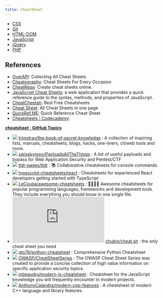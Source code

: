 ```yaml
---
title: CheatSheet
---
```


- [CSS](./CSS.md)
- [Git](./Git.md)
- [HTML-DOM](./HTML-DOM.md)
- [JavaScript](./JavaScript.md)
- [jQuery](./jQuery.md)
- [PHP](./PHP.md)

## References

<!-- 
- []()
    : 

 -->

- [OverAPI](https://overapi.com/): Collecting All Cheat Sheets
- [Cheatography](https://cheatography.com/): Cheat Sheets For Every Occasion
- [CheatRepo](https://cheatrepo.com/): Create cheat sheets online.
- [JavaScript Cheat Sheets](https://cheatsheets-js.com/): a web application that provides a quick reference guide to the syntax, methods, and properties of JavaScript.
- [CheatCheetah](https://www.cheatcheetah.com/): Best Free Cheatsheets
- [Cheat Sheet](https://cheat-sheets.org/): All Cheat Sheets in one page
- [QuickRef.ME](https://quickref.me/): Quick Reference Cheat Sheet
- [Cheatsheets \| Codecademy](https://www.codecademy.com/resources/cheatsheets/all):

[**cheatsheet · GitHub Topics**](https://github.com/topics/cheatsheet)

<!-- 
- ![](https://img.shields.io/github/stars/?style=flat)
    [](https://github.com/)
      : 

 -->

- ![](https://img.shields.io/github/stars/trimstray/the-book-of-secret-knowledge?style=flat)
    [trimstray/the-book-of-secret-knowledge](https://github.com/trimstray/the-book-of-secret-knowledge)
      : A collection of inspiring lists, manuals, cheatsheets, blogs, hacks, one-liners, cli/web tools and more.
- ![](https://img.shields.io/github/stars/swisskyrepo/PayloadsAllTheThings?style=flat)
    [swisskyrepo/PayloadsAllTheThings](https://github.com/swisskyrepo/PayloadsAllTheThings)
      : A list of useful payloads and bypass for Web Application Security and Pentest/CTF
- ![](https://img.shields.io/github/stars/tldr-pages/tldr?style=flat)
    [tldr-pages/tldr](https://github.com/tldr-pages/tldr)
      : 📚 Collaborative cheatsheets for console commands
- ![](https://img.shields.io/github/stars/typescript-cheatsheets/react?style=flat)
    [typescript-cheatsheets/react](https://github.com/typescript-cheatsheets/react)
      : Cheatsheets for experienced React developers getting started with TypeScript
- ![](https://img.shields.io/github/stars/LeCoupa/awesome-cheatsheets?style=flat)
    [LeCoupa/awesome-cheatsheets](https://github.com/LeCoupa/awesome-cheatsheets)
      : 👩‍💻👨‍💻 Awesome cheatsheets for popular programming languages, frameworks and development tools. They include everything you should know in one single file.
- ![](https://img.shields.io/github/stars/chubin/cheat.sh?style=flat)
    [chubin/cheat.sh](https://github.com/chubin/cheat.sh)
      : the only cheat sheet you need
- ![](https://img.shields.io/github/stars/gto76/python-cheatsheet?style=flat)
    [gto76/python-cheatsheet](https://github.com/gto76/python-cheatsheet)
      : Comprehensive Python Cheatsheet
- ![](https://img.shields.io/github/stars/OWASP/CheatSheetSeries?style=flat)
    [OWASP/CheatSheetSeries](https://github.com/OWASP/CheatSheetSeries)
      : The OWASP Cheat Sheet Series was created to provide a concise collection of high value information on specific application security topics.
- ![](https://img.shields.io/github/stars/mbeaudru/modern-js-cheatsheet?style=flat)
    [mbeaudru/modern-js-cheatsheet](https://github.com/mbeaudru/modern-js-cheatsheet)
      : Cheatsheet for the JavaScript knowledge you will frequently encounter in modern projects.
- ![](https://img.shields.io/github/stars/AnthonyCalandra/modern-cpp-features?style=flat)
    [AnthonyCalandra/modern-cpp-features](https://github.com/AnthonyCalandra/modern-cpp-features)
      : A cheatsheet of modern C++ language and library features.
